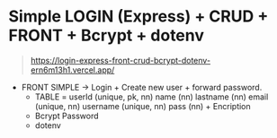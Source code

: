 # Simple LOGIN (Express) + CRUD + FRONT + Bcrypt + dotenv

> https://login-express-front-crud-bcrypt-dotenv-ern6m13h1.vercel.app/


* FRONT SIMPLE -> Login + Create new user + forward password.
    * TABLE = 
        userId (unique, pk, nn)
        name (nn)
        lastname (nn)
        email (unique, nn)
        username (unique, nn)
        pass (nn) + Encription
    * Bcrypt Password
    * dotenv




